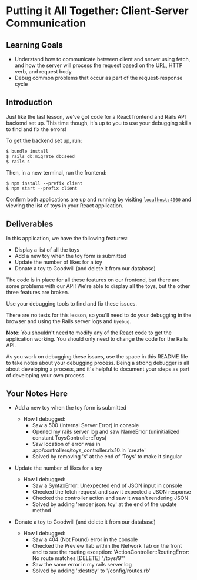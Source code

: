 # Putting it All Together: Client-Server Communication

## Learning Goals

- Understand how to communicate between client and server using fetch, and how
  the server will process the request based on the URL, HTTP verb, and request
  body
- Debug common problems that occur as part of the request-response cycle

## Introduction

Just like the last lesson, we've got code for a React frontend and Rails API
backend set up. This time though, it's up to you to use your debugging skills to
find and fix the errors!

To get the backend set up, run:

```console
$ bundle install
$ rails db:migrate db:seed
$ rails s
```

Then, in a new terminal, run the frontend:

```console
$ npm install --prefix client
$ npm start --prefix client
```

Confirm both applications are up and running by visiting
[`localhost:4000`](http://localhost:4000) and viewing the list of toys in your
React application.

## Deliverables

In this application, we have the following features:

- Display a list of all the toys
- Add a new toy when the toy form is submitted
- Update the number of likes for a toy
- Donate a toy to Goodwill (and delete it from our database)

The code is in place for all these features on our frontend, but there are some
problems with our API! We're able to display all the toys, but the other three
features are broken.

Use your debugging tools to find and fix these issues.

There are no tests for this lesson, so you'll need to do your debugging in the
browser and using the Rails server logs and `byebug`.

**Note**: You shouldn't need to modify any of the React code to get the
application working. You should only need to change the code for the Rails API.

As you work on debugging these issues, use the space in this README file to take
notes about your debugging process. Being a strong debugger is all about
developing a process, and it's helpful to document your steps as part of
developing your own process.

## Your Notes Here

- Add a new toy when the toy form is submitted

  - How I debugged:
    - Saw a 500 (Internal Server Error) in console
    - Opened my rails server log and saw NameError (uninitialized constant ToysController::Toys)
    - Saw location of error was in app/controllers/toys_controller.rb:10:in `create'
    - Solved by removing 's' at the end of 'Toys' to make it singular

- Update the number of likes for a toy

  - How I debugged:
    - Saw a SyntaxError: Unexpected end of JSON input in console
    - Checked the fetch request and saw it expected a JSON response
    - Checked the controller action and saw it wasn't rendering JSON
    - Solved by adding 'render json: toy' at the end of the update method

- Donate a toy to Goodwill (and delete it from our database)

  - How I debugged:
    - Saw a 404 (Not Found) error in the console
    - Checked the Preview Tab within the Network Tab on the front end to see the routing exception: 'ActionController::RoutingError: No route matches [DELETE] \"/toys/9\"'
    - Saw the same error in my rails server log
    - Solved by adding ':destroy' to '/config/routes.rb'
